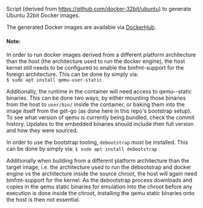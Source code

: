 Script (derived from https://github.com/docker-32bit/ubuntu) to generate Ubuntu 32bit Docker images.

The generated Docker images are available via [DockerHub](https://hub.docker.com/r/osrf/ubuntu_i386/).

#### Note:
In order to run docker images derived from a different platform architecture than the host (the architecture used to run the docker engine), the host kernel still needs to be configured to enable the binfmt-support for the foreign architecture. This can be done by simply via:  
`$ sudo apt install qemu-user-static`

Additionally, the runtime in the container will need access to qemu-<arch>-static binaries. This can be done two ways; by either mounting those binaries from the host to `user/bin/` inside the container, or baking them into the image itself from the get-go (as done here in this repo's bootstrap setup).
To see what version of qemu is currently being bundled, check the commit history. Updates to the embedded binaries should include their full version and how they were sourced.

In order to use the bootstrap tooling, `debootstrap` must be installed. This can be done by simply via: 
`$ sudo apt install debootstrap`

Additionally when building from a different platform architecture than the target image, i.e. the architecture used to run the debootstrap and docker engine vs the architecture inside the source chroot, the host will again need binfmt-support for the kernel. As the debootstrap process downloads and copies in the qemu static binaries for emulation into the chroot before any execution is done inside the chroot, installing the qemu static binaries onto the host is then not essential.
